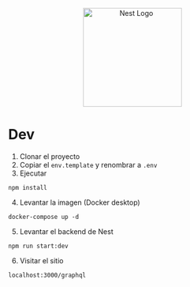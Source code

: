 <p align="center">
  <a href="http://nestjs.com/" target="blank"><img src="https://nestjs.com/img/logo-small.svg" width="200" alt="Nest Logo" /></a>
</p>

# Dev

1. Clonar el proyecto
2. Copiar el `env.template` y renombrar a `.env`
3. Ejecutar

```
npm install
```

4. Levantar la imagen (Docker desktop)

```
docker-compose up -d
```

5. Levantar el backend de Nest

```
npm run start:dev
```

6. Visitar el sitio

```
localhost:3000/graphql
```

